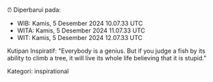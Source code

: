 ⏰ Diperbarui pada:
- WIB: Kamis, 5 Desember 2024 10.07.33 UTC
- WITA: Kamis, 5 Desember 2024 11.07.33 UTC
- WIT: Kamis, 5 Desember 2024 12.07.33 UTC

Kutipan Inspiratif:
"Everybody is a genius. But if you judge a fish by its ability to climb a tree, it will live its whole life believing that it is stupid."


Kategori: inspirational

